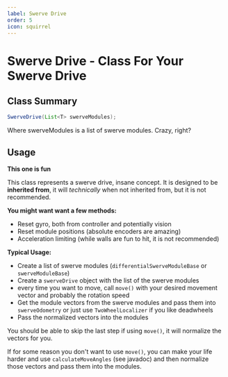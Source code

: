 ```yaml
---
label: Swerve Drive
order: 5
icon: squirrel
---
```


# Swerve Drive - Class For Your Swerve Drive

## Class Summary
```java
SwerveDrive(List<T> swerveModules);
```
Where swerveModules is a list of swerve modules. Crazy, right?

## Usage
**This one is fun**

This class represents a swerve drive, insane concept. It is designed to be **inherited from**, it will *technically* when not inherited from, but it is not recommended.

**You might want want a few methods:**
- Reset gyro, both from controller and potentially vision
- Reset module positions (absolute encoders are amazing)
- Acceleration limiting (while walls are fun to hit, it is not recommended)

**Typical Usage:**
- Create a list of swerve modules (`differentialSwerveModuleBase` or `swerveModuleBase`)
- Create a `swerveDrive` object with the list of the swerve modules
- every time you want to move, call `move()` with your desired movement vector and probably the rotation speed
- Get the module vectors from the swerve modules and pass them into `swerveOdometry` or just use `TwoWheelLocalizer` if you like deadwheels
- Pass the normalized vectors into the modules

You should be able to skip the last step if using `move()`, it will normalize the vectors for you.

If for some reason you don't want to use `move()`, you can make your life harder and use `calculateMoveAngles` (see javadoc) and then normalize those vectors and pass them into the modules.